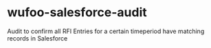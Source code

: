 # wufoo-salesforce-audit
Audit to confirm all RFI Entries for a certain timeperiod have matching records in Salesforce
